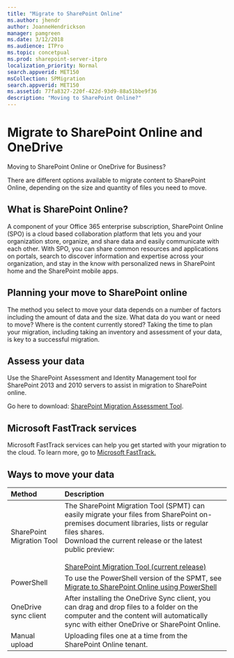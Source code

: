 ```yaml
---
title: "Migrate to SharePoint Online"
ms.author: jhendr
author: JoanneHendrickson
manager: pamgreen
ms.date: 3/12/2018
ms.audience: ITPro
ms.topic: concetpual
ms.prod: sharepoint-server-itpro
localization_priority: Normal
search.appverid: MET150
msCollection: SPMigration
search.appverid: MET150
ms.assetid: 77fa8327-220f-422d-93d9-88a51bbe9f36
description: "Moving to SharePoint Online?"
---
```


# Migrate to SharePoint Online and OneDrive

Moving to SharePoint Online or OneDrive for Business?
  
There are different options available to migrate content to SharePoint Online, depending on the size and quantity of files you need to move. 
  
## What is SharePoint Online?

A component of your Office 365 enterprise subscription, SharePoint Online (SPO) is a cloud based collaboration platform that lets you and your organization store, organize, and share data and easily communicate with each other. With SPO, you can share common resources and applications on portals, search to discover information and expertise across your organization, and stay in the know with personalized news in SharePoint home and the SharePoint mobile apps.
  
## Planning your move to SharePoint online

The method you select to move your data depends on a number of factors including the amount of data and the size. What data do you want or need to move? Where is the content currently stored? Taking the time to plan your migration, including taking an inventory and assessment of your data, is key to a successful migration.

## Assess your data ##

  Use the SharePoint Assessment and Identity Management tool for SharePoint 2013 and 2010 servers to assist in migration to SharePoint online.

  Go here to download: <a href="https://www.microsoft.com/en-us/download/details.aspx?id=53598">SharePoint Migration Assessment Tool</a>.

## Microsoft FastTrack services 
Microsoft FastTrack services can help you get started with your migration to the cloud. To learn more, go to <a href="https://fasttrack.microsoft.com/about"> Microsoft FastTrack.</a> 

  
## Ways to move your data

|**Method**|**Description**|
|:-----|:-----|
|SharePoint Migration Tool|The SharePoint Migration Tool (SPMT) can easily migrate your files from SharePoint on-premises document libraries, lists or regular files shares.</br>Download the current release or the latest public preview: </br></br>[SharePoint Migration Tool (current release)](http://spmtreleasescus.blob.core.windows.net/install/default.htm) |
|PowerShell|To use the PowerShell version of the SPMT, see [Migrate to SharePoint Online using PowerShell](https://docs.microsoft.com/en-us/sharepointmigration/overview-spmt-ps-cmdlets)|
|OneDrive sync client  <br/> |After installing the OneDrive Sync client, you can drag and drop files to a folder on the computer and the content will automatically sync with either OneDrive or SharePoint Online.  <br/> |
|Manual upload  <br/> |Uploading files one at a time from the SharePoint Online tenant.  <br/> |
   